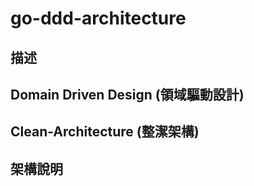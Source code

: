 # go-ddd-architecture

## 描述

## Domain Driven Design (領域驅動設計)

## Clean-Architecture (整潔架構)

## 架構說明

